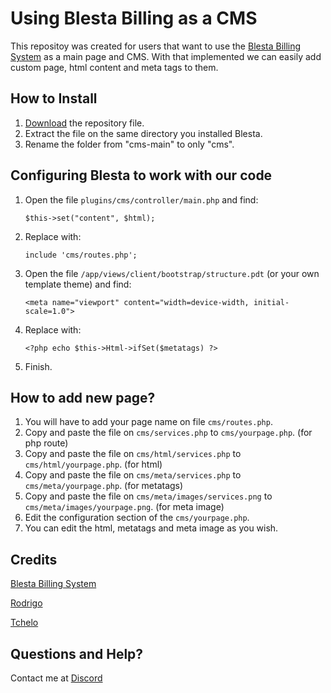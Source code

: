 # Using Blesta Billing as a CMS

This repositoy was created for users that want to use the [Blesta Billing System](https://blesta.com/) as a main page and CMS.
With that implemented we can easily add custom page, html content and meta tags to them.

## How to Install

1. [Download](https://github.com/fasthost-gh/cms/archive/refs/heads/main.zip) the repository file.
2. Extract the file on the same directory you installed Blesta.
3. Rename the folder from "cms-main" to only "cms".

## Configuring Blesta to work with our code

1. Open the file `plugins/cms/controller/main.php` and find:
   
   ````
   $this->set("content", $html);
   ````
2. Replace with:
   
   ````
   include 'cms/routes.php';
   ````
3. Open the file `/app/views/client/bootstrap/structure.pdt` (or your own template theme) and find:
   
   ````
   <meta name="viewport" content="width=device-width, initial-scale=1.0">
   ````
4. Replace with:
   
   ````
   <?php echo $this->Html->ifSet($metatags) ?>
   ````
5. Finish.

## How to add new page?

1. You will have to add your page name on file `cms/routes.php`.
2. Copy and paste the file on `cms/services.php` to `cms/yourpage.php`. (for php route)
3. Copy and paste the file on `cms/html/services.php` to `cms/html/yourpage.php`. (for html)
4. Copy and paste the file on `cms/meta/services.php` to `cms/meta/yourpage.php`. (for metatags)
5. Copy and paste the file on `cms/meta/images/services.png` to `cms/meta/images/yourpage.png`. (for meta image)
6. Edit the configuration section of the `cms/yourpage.php`.
5. You can edit the html, metatags and meta image as you wish.

## Credits

[Blesta Billing System](https://blesta.com/)

[Rodrigo](https://www.blesta.com/forums/index.php?/topic/2943-blesta-32-351-how-to-make-static-pages-by-modifying-portal-plugin/)

[Tchelo](https://discordapp.com/users/316189596004384778)

## Questions and Help?

Contact me at [Discord](https://discordapp.com/users/316189596004384778)

